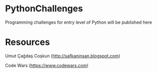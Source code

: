 # PythonChallenges
Programming challenges for entry level of Python will be published here

# Resources
Umut Çağdaş Coşkun (http://safkaninsan.blogspot.com) 

Code Wars (https://www.codewars.com)
